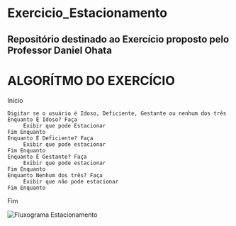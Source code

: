 # Exercicio_Estacionamento
## Repositório destinado ao Exercício proposto pelo Professor Daniel Ohata

# ALGORÍTMO DO EXERCÍCIO

Início

```
Digitar se o usuário é Idoso, Deficiente, Gestante ou nenhum dos três
Enquanto É Idoso? Faça
     Exibir que pode Estacionar
Fim Enquanto
Enquanto É Deficiente? Faça
     Exibir que pode estacionar
Fim Enquanto
Enquanto É Gestante? Faça
     Exibir que pode estacionar
Fim Enquanto
Enquanto Nenhum dos três? Faça
     Exibir que não pode estacionar
Fim Enquanto

```

Fim


![Fluxograma Estacionamento](https://user-images.githubusercontent.com/69513119/169891619-09c33b99-a9dd-4732-ad91-47e8edfe747d.png)
